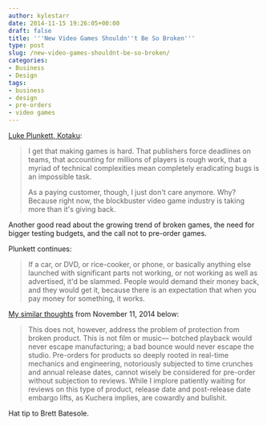 ```yaml
---
author: kylestarr
date: 2014-11-15 19:26:05+00:00
draft: false
title: '''New Video Games Shouldn''t Be So Broken'''
type: post
slug: /new-video-games-shouldnt-be-so-broken/
categories:
- Business
- Design
tags:
- business
- design
- pre-orders
- video games
---
```


[Luke Plunkett, Kotaku](http://kotaku.com/new-video-games-shouldnt-be-so-broken-1658570535):

> I get that making games is hard. That publishers force deadlines on teams, that accounting for millions of players is rough work, that a myriad of technical complexities mean completely eradicating bugs is an impossible task.
>
> As a paying customer, though, I just don't care anymore. Why? Because right now, the blockbuster video game industry is taking more than it's giving back.

Another good read about the growing trend of broken games, the need for bigger testing budgets, and the call not to pre-order games.

Plunkett continues:

> If a car, or DVD, or rice-cooker, or phone, or basically anything else launched with significant parts not working, or not working as well as advertised, it'd be slammed. People would demand their money back, and they would get it, because there is an expectation that when you pay money for something, it works.

[My similar thoughts](https://www.zerocounts.net/2014/11/11/embargoes-and-appetites/) from November 11, 2014 below:

> This does not, however, address the problem of protection from broken product. This is not film or music— botched playback would never escape manufacturing; a bad bounce would never escape the studio. Pre-orders for products so deeply rooted in real-time mechanics and engineering, notoriously subjected to time crunches and annual release dates, cannot wisely be considered for pre-order without subjection to reviews. While I implore patiently waiting for reviews on this type of product, release date and post-release date embargo lifts, as Kuchera implies, are cowardly and bullshit.

Hat tip to Brett Batesole.
